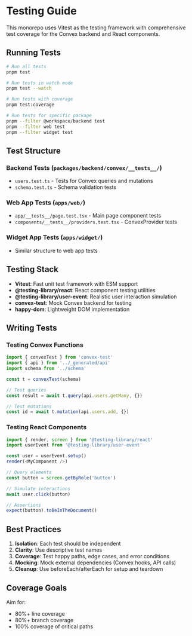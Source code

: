 # Testing Guide

This monorepo uses Vitest as the testing framework with comprehensive test coverage for the Convex backend and React components.

## Running Tests

```bash
# Run all tests
pnpm test

# Run tests in watch mode
pnpm test --watch

# Run tests with coverage
pnpm test:coverage

# Run tests for specific package
pnpm --filter @workspace/backend test
pnpm --filter web test
pnpm --filter widget test
```

## Test Structure

### Backend Tests (`packages/backend/convex/__tests__/`)
- `users.test.ts` - Tests for Convex queries and mutations
- `schema.test.ts` - Schema validation tests

### Web App Tests (`apps/web/`)
- `app/__tests__/page.test.tsx` - Main page component tests
- `components/__tests__/providers.test.tsx` - ConvexProvider tests

### Widget App Tests (`apps/widget/`)
- Similar structure to web app tests

## Testing Stack

- **Vitest**: Fast unit test framework with ESM support
- **@testing-library/react**: React component testing utilities
- **@testing-library/user-event**: Realistic user interaction simulation
- **convex-test**: Mock Convex backend for testing
- **happy-dom**: Lightweight DOM implementation

## Writing Tests

### Testing Convex Functions

```typescript
import { convexTest } from 'convex-test'
import { api } from '../_generated/api'
import schema from '../schema'

const t = convexTest(schema)

// Test queries
const result = await t.query(api.users.getMany, {})

// Test mutations
const id = await t.mutation(api.users.add, {})
```

### Testing React Components

```typescript
import { render, screen } from '@testing-library/react'
import userEvent from '@testing-library/user-event'

const user = userEvent.setup()
render(<MyComponent />)

// Query elements
const button = screen.getByRole('button')

// Simulate interactions
await user.click(button)

// Assertions
expect(button).toBeInTheDocument()
```

## Best Practices

1. **Isolation**: Each test should be independent
2. **Clarity**: Use descriptive test names
3. **Coverage**: Test happy paths, edge cases, and error conditions
4. **Mocking**: Mock external dependencies (Convex hooks, API calls)
5. **Cleanup**: Use beforeEach/afterEach for setup and teardown

## Coverage Goals

Aim for:
- 80%+ line coverage
- 80%+ branch coverage
- 100% coverage of critical paths